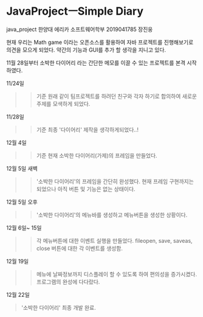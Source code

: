 # JavaProjectㅡSimple Diary
java_project
한양대 에리카 소프트웨어학부 2019041785 장진웅

현재 우리는 Math game 이라는 오픈소스를 활용하여 자바 프로젝트를 진행해보기로 의견을 모으게 되었다.
약간의 기능과 GUI를 추가 할 생각을 지니고 있다.

11월 28일부터 소박한 다이어리 라는 간단한 메모를 이끌 수 있는 프로젝트를 본격 시작하였다.

11/24일 
>>기준 원래 같이 팀프로젝트를 하려던 친구와 각자 하기로 합의하여 새로운 주제를 모색하게 되었다.


11/28일 
>>기준 최종 '다이어리' 제작을 생각하게되었다..!


12월 4일
>>기준 현재 소박한 다이어리(가제)의 프레임을 만들었다.


12월 5일 새벽
>>'소박한 다이어리'의 프레임을 간단히 완성했다. 현재 프레임 구현까지는 되었으나 아직 버튼 및 기능은 없는 상태이다.

12월 5일 오후
>>'소박한 다이어리'의 메뉴바를 생성하고 메뉴버튼을 생성한 상황이다.

12월 6일~ 15일
>> 각 메뉴버튼에 대한 이벤트 실행을 만들었다. fileopen, save, saveas, close 버튼에 대한 각 이벤트를 생성함.

12월 19일 
>> 메뉴에 날짜정보까지 디스플레이 할 수 있도록 하여 편의성을 증가시켰다. 프로그램의 완성에 다다랐다.

12월 22일
> '소박한 다이어리' 최종 개발 완료. 
